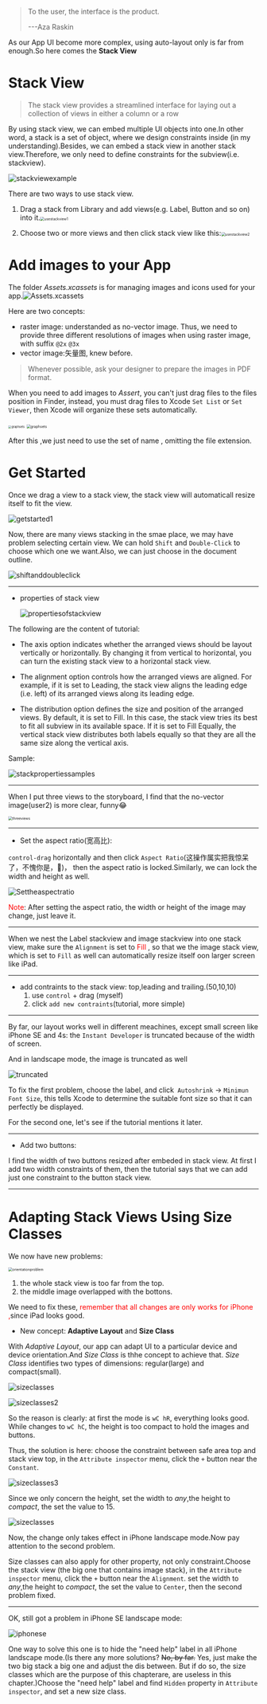 > To the user, the interface is the product.
>
> ---Aza Raskin

As our App UI become more complex, using auto-layout only is far from enough.So here comes the **Stack View**

# Stack View

> The stack view provides a streamlined interface for laying out a collection of views in either a column or a row

By using stack view, we can embed multiple UI objects into one.In other word, a stack is a set of object, where we design constraints inside (in my understanding).Besides, we can embed a stack view in another stack view.Therefore, we only need to define constraints for the subview(i.e. stackview).

![stackviewexample](../../chapter6/graph/stackviewexample.png)

There are two ways to use stack view.

1. Drag a stack from Library and add views(e.g. Label, Button and so on) into it.<img src="../../chapter6/graph/usestackview1.png" alt="usestackview1" style="zoom:50%;" />

2. Choose two or more views and then click stack view like this:<img src="../../chapter6/graph/usestackview2.png" alt="usestackview2" style="zoom:50%;" />

# Add images to your App

The folder *Assets.xcassets* is for managing images and icons used for your app.![Assets.xcassets](../../chapter6/graph/Assets.xcassets.png)

Here are two concepts:

* raster image: understanded as no-vector image. Thus, we need to provide three different resolutions of images when using raster image, with suffix `@2x` `@3x`
* vector image:矢量图, knew before.

> Whenever possible, ask your designer to prepare the images in PDF format. 

When you need to add images to *Assert*, you can't just drag files to the files position in Finder, instead, you must drag files to Xcode `Set List` or `Set Viewer`, then Xcode will organize these sets automatically.

<img src="../../chapter6/graph/graphsets.png" alt="graphsets" style="zoom:40%;" /> <img src="../../../../Library/Application Support/typora-user-images/image-20210829103044565.png" alt="graphsets" style="zoom:50%;" />

After this ,we just need to use the set of name , omitting the file extension.

# Get Started

Once we drag a view to a stack view, the stack view will automaticall resize itself to fit the view.

![getstarted1](../../chapter6/graph/getstarted1.png)

Now, there are many views stacking in the smae place, we may have problem selecting certain view. We can hold `Shift` and `Double-Click` to choose which one we want.Also, we can just choose in the document outline.

![shiftanddoubleclick](../../chapter6/graph/shiftanddoubleclick.png)

---

* properties of stack view

  ![propertiesofstackview](../../chapter6/graph/propertiesofstackview.png)

The following are the content of tutorial:

* The axis option indicates whether the arranged views should be layout vertically or horizontally. By changing it from vertical to horizontal, you can turn the existing stack view to a horizontal stack view.

* The alignment option controls how the arranged views are aligned. For example, if it is set to Leading, the stack view aligns the leading edge (i.e. left) of its arranged views along its leading edge.

* The distribution option defines the size and position of the arranged views. By default, it is set to Fill. In this case, the stack view tries its best to fit all subview in its available space. If it is set to Fill Equally, the vertical stack view distributes both labels equally so that they are all the same size along the vertical axis.

Sample:

![stackpropertiessamples](../../chapter6/graph/stackpropertiessamples.png)

---

When I put three views to the storyboard, I find that the no-vector image(user2) is more clear, funny😂

<img src="../../chapter6/graph/threeviews.png" alt="threeviews" style="zoom:50%;" />

---

* Set the aspect ratio(宽高比):

`control-drag`  horizontally and then click `Aspect Ratio`(这操作属实把我惊呆了，不愧你是，)， then the aspect ratio is locked.Similarly, we can lock the width and height as well.

![Settheaspectratio](../../chapter6/graph/Settheaspectratio.png)

<font color = "red">Note</font>: After setting the aspect ratio, the width or height of the image may change, just leave it.

---

When we nest the Label stackview and image stackview into one stack view, make sure the `Alignment` is set to <font color = "red">Fill</font> , so that we the image stack view, which is set to `Fill` as well can automatically resize itself oon larger screen like iPad.

---

* add contraints to the stack view: top,leading and trailing.(50,10,10)
  1. use `control` + drag (myself)
  2. click `add new contraints`(tutorial, more simple)

---

By far, our layout works well in different meachines, except small screen like iPhone SE and 4s: the `Instant Developer` is truncated because of the width of screen.

And in landscape mode, the image is truncated as well

![truncated](../../chapter6/graph/truncated.png)

To fix the first problem, choose the label, and click` Autoshrink` -> `Minimun Font Size`, this tells Xcode to determine the suitable font size so that it can perfectly be displayed.

For the second one, let's see if the tutorial mentions it later.

---

* Add two buttons:

I find the width of two buttons resized after embeded in stack view. At first I add two width constraints of them, then the tutorial says that we can add just one constraint to the button stack view.

---

# Adapting Stack Views Using Size Classes

We now have new problems:

<img src="../../chapter6/graph/orientationproblem.png" alt="orientationproblem" style="zoom:50%;" />

1. the whole stack view is too far from the top.
2. the middle image overlapped with the bottons.

We need to fix these, <font color = "red">remember that all changes are only works for iPhone ,</font>since iPad looks good.

* New concept: **Adaptive Layout** and **Size Class**

With *Adaptive Layout*, our app can adapt UI to a particular device and device orientation.And *Size Class* is thhe concept to achieve that. *Size Class* identifies two types of dimensions: regular(large) and compact(small). 

![sizeclasses](../../chapter6/graph/sizeclasses.png)

![sizeclasses2](../../chapter6/graph/sizeclasses2.png)

So the reason is clearly: at first the mode is `wC hR`, everything looks good. While changes to `wC hC`, the height is too compact to hold the images and buttons.

Thus, the solution is here: choose the constraint between safe area top and stack view top, in the `Attribute inspector` menu, click the `+` button near the `Constant`. 

![sizeclasses3](../../chapter6/graph/sizeclasses3.png)

Since we only concern the height, set the width to *any*,the height to *compact*, the set the value to 15.

![sizeclasses](../../chapter6/graph/sizeclasses4.png)

Now, the change only takes effect in iPhone landscape mode.Now pay attention to the second problem.

Size classes can also apply for other property, not only constraint.Choose the stack view (the big one that contains image stack), in the `Attribute inspector` menu, click the `+` button near the `Alignment`. set the width to *any*,the height to *compact*, the set the value to `Center`, then the second problem fixed.

---

OK, still got a problem in iPhone SE landscape mode:

![iphonese](../../chapter6/graph/iphonese.png)

One way to solve this one is to hide the "need help" label in all iPhone landscape mode.(Is there any more solutions? ~~No, by far.~~ Yes, just make the two big stack a big one and adjust the dis between. But if do so, the size classes which are the purpose of this chapterare, are useless in this chapter.)Choose the "need help" label and find `Hidden` property in `Attribute inspector`, and set a new size class.
